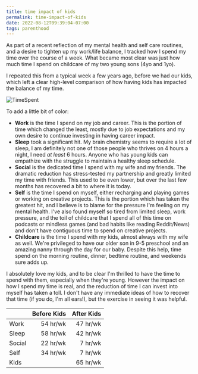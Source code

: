 ```yaml
---
title: time impact of kids
permalink: time-impact-of-kids
date: 2022-08-12T09:39:04-07:00
tags: parenthood
---
```


As part of a recent reflection of my mental health and self care routines, and a
desire to tighten up my work/life balance, I tracked how I spend my time over
the course of a week. What became most clear was just how much time I spend on
childcare of my two young sons (4yo and 1yo).

I repeated this from a typical week a few years ago, before we had our kids,
which left a clear high-level comparison of how having kids has impacted the
balance of my time.

![TimeSpent](../media/da86f2fd111a1d06.png)

To add a little bit of color:

- **Work** is the time I spend on my job and career. This is the portion of time
  which changed the least, mostly due to job expectations and my own desire to
  continue investing in having career impact.
- **Sleep** took a significant hit. My brain chemistry seems to require a lot of
  sleep, I am definitely not one of those people who thrives on 4 hours a night,
  I need _at least_ 6 hours. Anyone who has young kids can empathize with the
  struggle to maintain a healthy sleep schedule.
- **Social** is the dedicated time I spend with my wife and my friends. The
  dramatic reduction has stress-tested my partnership and greatly limited my
  time with friends. This used to be even lower, but over the last few months
  has recovered a bit to where it is today.
- **Self** is the time I spend on myself, either recharging and playing games or
  working on creative projects. This is the portion which has taken the greatest
  hit, and I believe is to blame for the pressure I'm feeling on my mental
  health. I've also found myself so tired from limited sleep, work pressure, and
  the toil of childcare that I spend all of this time on podcasts or mindless
  games (and bad habits like reading Reddit/News) and don't have contiguous time
  to spend on creative projects.
- **Childcare** is the time I spend with my kids, almost always with my wife as
  well. We're privileged to have our older son in 9-5 preschool and an amazing
  nanny through the day for our baby. Despite this help, time spend on the
  morning routine, dinner, bedtime routine, and weekends sure adds up.

I absolutely love my kids, and to be clear I'm thrilled to have the time to
spend with them, especially when they're young. However the impact on how I
spend my time is real, and the reduction of time I can invest into myself has
taken a toll. I don't have any immediate ideas of how to recover that time (if
you do, I'm all ears!), but the exercise in seeing it was helpful.

|          | Before Kids | After Kids |
| -------- | ----------: | ---------: |
| Work     |    54 hr/wk |   47 hr/wk |
| Sleep    |    58 hr/wk |   42 hr/wk |
| Social   |    22 hr/wk |    7 hr/wk |
| Self     |    34 hr/wk |    7 hr/wk |
| Kids     |             |   65 hr/wk |
